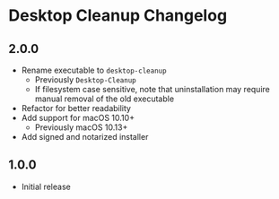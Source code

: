 # Desktop Cleanup Changelog

## 2.0.0
- Rename executable to `desktop-cleanup`
  - Previously `Desktop-Cleanup`
  - If filesystem case sensitive, note that uninstallation may require manual removal of the old executable
- Refactor for better readability
- Add support for macOS 10.10+
  - Previously macOS 10.13+
- Add signed and notarized installer

## 1.0.0
- Initial release